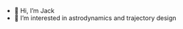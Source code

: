 - 👋 Hi, I’m Jack
- 👀 I’m interested in astrodynamics and trajectory design

<!---
jacksyli/jacksyli is a ✨ special ✨ repository because its `README.md` (this file) appears on your GitHub profile.
You can click the Preview link to take a look at your changes.
--->
